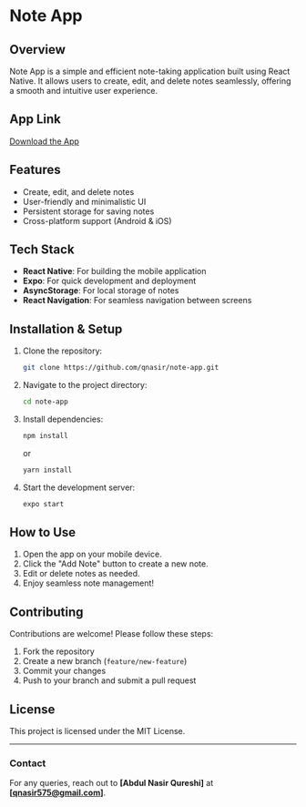 # Note App

## Overview
Note App is a simple and efficient note-taking application built using React Native. It allows users to create, edit, and delete notes seamlessly, offering a smooth and intuitive user experience.

## App Link
[Download the App](https://expo.dev/artifacts/eas/waUJPnPJnU8ZHGXWGR6Vq5.aab)

## Features
- Create, edit, and delete notes
- User-friendly and minimalistic UI
- Persistent storage for saving notes
- Cross-platform support (Android & iOS)

## Tech Stack
- **React Native**: For building the mobile application
- **Expo**: For quick development and deployment
- **AsyncStorage**: For local storage of notes
- **React Navigation**: For seamless navigation between screens

## Installation & Setup
1. Clone the repository:
   ```bash
   git clone https://github.com/qnasir/note-app.git
   ```
2. Navigate to the project directory:
   ```bash
   cd note-app
   ```
3. Install dependencies:
   ```bash
   npm install
   ```
   or
   ```bash
   yarn install
   ```
4. Start the development server:
   ```bash
   expo start
   ```

## How to Use
1. Open the app on your mobile device.
2. Click the "Add Note" button to create a new note.
3. Edit or delete notes as needed.
4. Enjoy seamless note management!

## Contributing
Contributions are welcome! Please follow these steps:
1. Fork the repository
2. Create a new branch (`feature/new-feature`)
3. Commit your changes
4. Push to your branch and submit a pull request

## License
This project is licensed under the MIT License.

---

### Contact
For any queries, reach out to **[Abdul Nasir Qureshi]** at **[qnasir575@gmail.com]**.


